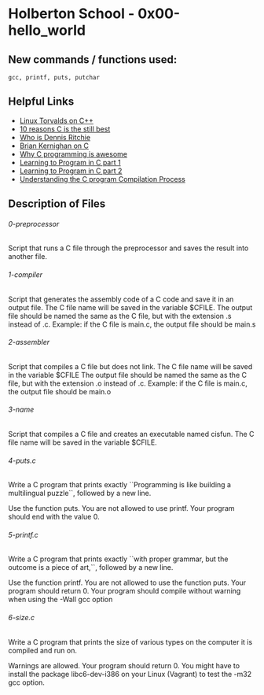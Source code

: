 # Holberton School - 0x00-hello_world
## New commands / functions used:
``gcc, printf, puts, putchar``
## Helpful Links
* [Linux Torvalds on C++](http://harmful.cat-v.org/software/c++/linus)
* [10 reasons C is the still best](http://www.woohooitsbacon.com/10-reasons-why-c-is-still-the-best-programming-language/)
* [Who is Dennis Ritchie](https://en.wikipedia.org/wiki/Dennis_Ritchie)
* [Brian Kernighan on C](https://www.youtube.com/watch?v=de2Hsvxaf8M)
* [Why C programming is awesome](https://www.youtube.com/watch?v=smGalmxPVYc)
* [Learning to Program in C part 1](https://www.youtube.com/watch?v=rk2fK2IIiiQ)
* [Learning to Program in C part 2](https://www.youtube.com/watch?v=FwpP_MsZWnU)
* [Understanding the C program Compilation Process](https://www.youtube.com/watch?v=VDslRumKvRA)

## Description of Files
<h6>0-preprocessor</h6>
Script that runs a C file through the preprocessor and saves the result into another file.
<h6>1-compiler</h6>
Script that generates the assembly code of a C code and save it in an output file.
The C file name will be saved in the variable $CFILE. The output file should be named the same as the C file, but with the extension .s instead of .c. Example: if the C file is main.c, the output file should be main.s
<h6>2-assembler</h6>
Script that compiles a C file but does not link. The C file name will be saved in the variable $CFILE The output file should be named the same as the C file, but with the extension .o instead of .c. Example: if the C file is main.c, the output file should be main.o
<h6>3-name</h6>
Script that compiles a C file and creates an executable named cisfun. The C file name will be saved in the variable $CFILE.
<h6>4-puts.c</h6>
Write a C program that prints exactly ``Programming is like building a multilingual puzzle``, followed by a new line.


Use the function puts. You are not allowed to use printf. Your program should end with the value 0.
<h6>5-printf.c</h6>
Write a C program that prints exactly ``with proper grammar, but the outcome is a piece of art,``, followed by a new line.


Use the function printf. You are not allowed to use the function puts. Your program should return 0. Your program should compile without warning when using the -Wall gcc option
<h6>6-size.c</h6>
Write a C program that prints the size of various types on the computer it is compiled and run on.


Warnings are allowed. Your program should return 0. You might have to install the package libc6-dev-i386 on your Linux (Vagrant) to test the -m32 gcc option.
